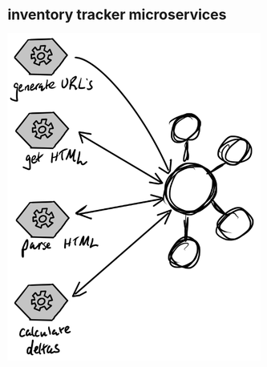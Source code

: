 # inventory tracker microservices

[//]: # (TODO: add narrative)

[//]: # (TODO: change diagram to show which services are Spring, Kafka Streams, etc...)

[//]: # (TODO: add link to slides)

[//]: # (TODO: video)


![microservices](img/microservices.png)
